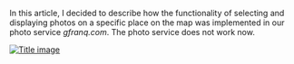 <linkmap src=GitHub.jpg dst="https://habrastorage.org/web/dcd/2e2/016/dcd2e201667847a1932eab96b60c0086.jpg" />
<linkmap src=Markdown.png dst="https://habrastorage.org/web/4bf/3c9/eaf/4bf3c9eaffe447ccb472240698033d3f.png" />
<linkmap src=Habr.png dst="https://habrastorage.org/webt/cf/ei/1k/cfei1ka04yu5e021ovuhsrlsr-s.png" />
<linkmap src=Invalid.png dst="https://habrastorage-1.org/not-existed.png" />
<linkmap src=GitHub.jpg dst="https://habrastorage.org/web/dcd/2e2/016/dcd2e201667847a1932eab96b60c0086.jpg" />
<linkmap src=Subdir/Markdown.png dst="https://habrastorage.org/web/4bf/3c9/eaf/4bf3c9eaffe447ccb472240698033d3f.png" />

In this article, I decided to describe how the functionality of selecting and displaying photos on a specific place on the map was implemented in our photo service *gfranq.com*. The photo service does not work now.

[![Title image](http://habrastorage.org/storage2/709/48a/e52/70948ae52bacb687d1b882fa7405bed5.jpg)](https://habr.com/en/post/440410/)

